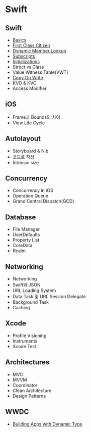 # Swift

## Swift

- [Basics](language/basics.md)
- [First Class Citizen](language/first-class-citizen.md)
- [Dynamic Member Lookup](language/dynamic-member-lookup.md)
- [Subscripts](language/subscripts.md)
- [Initializations](language/initializations.md)
- Struct vs Class
- Value Witness Table(VWT)
- [Copy On Write](language/copy-on-write.md)
- KVO & KVC
- Access Modifier

## iOS

- Frame과 Bounds의 차이
- View Life Cycle

## Autolayout

- Storyboard & Nib
- 코드로 작성
- Intrinsic size

## Concurrency

- Concurrency in iOS
- Operation Queue
- Grand Central Dispatch(GCD)

## Database

- File Manager
- UserDefaults
- Property List
- CoreData
- Realm

## Networking

- Networking
- Swift와 JSON
- URL Loading System
- Data Task 및 URL Session Delegate
- Background Task
- Caching

## Xcode

- Profile Visioning
- Instruments
- Xcode Test

## Architectures

- MVC
- MVVM
- Coordinator
- Clean Architecture
- Design Patterns

## WWDC

- [Building Apps with Dynamic Type](wwdc/dynamic-type.md)
